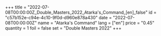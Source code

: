 +++
title = "2022-07-08T00:00:00Z_Double_Masters_2022_Atarka's_Command_[en]_false"
id = "c57b152e-c94e-4c10-9f0d-d960e878a430"
date = "2022-07-08T00:00:00Z"
name = "Atarka's Command"
lang = ["en"]
price = "0.45"
quantity = 1
foil = false
set = "Double Masters 2022"
+++
